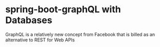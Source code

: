 # spring-boot-graphQL with Databases
GraphQL is a relatively new concept from Facebook that is billed as an alternative to REST for Web APIs
